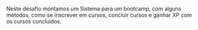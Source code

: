 
Neste desafio montamos um Sistema para um bootcamp, com alguns métodos, como se inscrever em cursos, concluir cursos e ganhar XP com os cursos concluídos.
